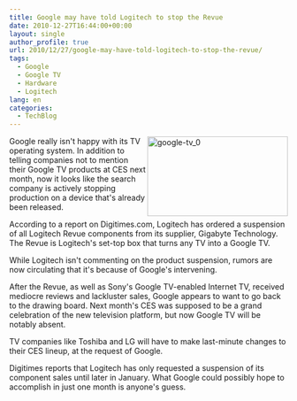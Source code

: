 ```yaml
---
title: Google may have told Logitech to stop the Revue
date: 2010-12-27T16:44:00+00:00
layout: single
author_profile: true
url: 2010/12/27/google-may-have-told-logitech-to-stop-the-revue/
tags:
  - Google
  - Google TV
  - Hardware
  - Logitech
lang: en
categories: 
  - TechBlog
---
```

[<img title="google-tv_0" border="0" alt="google-tv_0" align="right" src="http://lh5.ggpht.com/_vaUVXcmC3OI/TRi7aqZyfTI/AAAAAAAADiY/7EZ9K_Y-_9c/google-tv_0_thumb%5B2%5D.jpg?imgmax=800" width="254" height="144" />](http://lh6.ggpht.com/_vaUVXcmC3OI/TRi7ZaQYjBI/AAAAAAAADiU/unufIcxHSaQ/s1600-h/google-tv_0%5B4%5D.jpg)Google really isn't happy with its TV operating system. In addition to telling companies not to mention their Google TV products at CES next month, now it looks like the search company is actively stopping production on a device that's already been released.

According to a report on Digitimes.com, Logitech has ordered a suspension of all Logitech Revue components from its supplier, Gigabyte Technology. The Revue is Logitech's set-top box that turns any TV into a Google TV.

While Logitech isn't commenting on the product suspension, rumors are now circulating that it's because of Google's intervening.

After the Revue, as well as Sony's Google TV-enabled Internet TV, received mediocre reviews and lackluster sales, Google appears to want to go back to the drawing board. Next month's CES was supposed to be a grand celebration of the new television platform, but now Google TV will be notably absent.

TV companies like Toshiba and LG will have to make last-minute changes to their CES lineup, at the request of Google.

Digitimes reports that Logitech has only requested a suspension of its component sales until later in January. What Google could possibly hope to accomplish in just one month is anyone's guess.